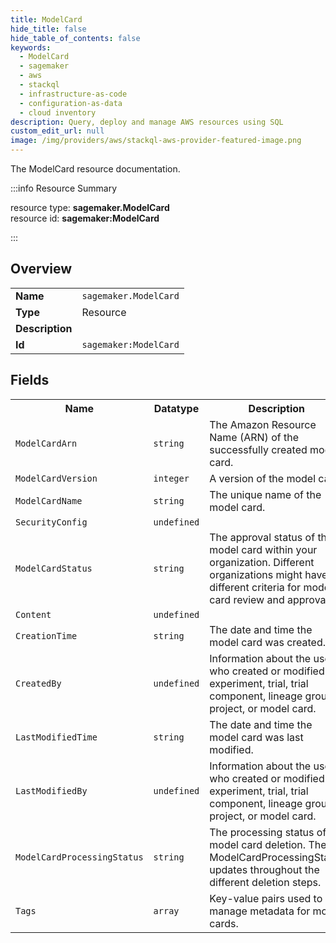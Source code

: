 ```yaml
---
title: ModelCard
hide_title: false
hide_table_of_contents: false
keywords:
  - ModelCard
  - sagemaker
  - aws
  - stackql
  - infrastructure-as-code
  - configuration-as-data
  - cloud inventory
description: Query, deploy and manage AWS resources using SQL
custom_edit_url: null
image: /img/providers/aws/stackql-aws-provider-featured-image.png
---
```

The ModelCard resource documentation.

:::info Resource Summary

<div class="row">
<div class="providerDocColumn">
<span>resource type:&nbsp;<b>sagemaker.ModelCard</b></span><br />
<span>resource id:&nbsp;<b>sagemaker:ModelCard</b></span><br />
</div>
</div>

:::

## Overview
<table><tbody>
<tr><td><b>Name</b></td><td><code>sagemaker.ModelCard</code></td></tr>
<tr><td><b>Type</b></td><td>Resource</td></tr>
<tr><td><b>Description</b></td><td></td></tr>
<tr><td><b>Id</b></td><td><code>sagemaker:ModelCard</code></td></tr>
</tbody></table>

## Fields
<table><tbody>
<tr><th>Name</th><th>Datatype</th><th>Description</th></tr>
<tr><td><code>ModelCardArn</code></td><td><code>string</code></td><td>The Amazon Resource Name (ARN) of the successfully created model card.</td></tr><tr><td><code>ModelCardVersion</code></td><td><code>integer</code></td><td>A version of the model card.</td></tr><tr><td><code>ModelCardName</code></td><td><code>string</code></td><td>The unique name of the model card.</td></tr><tr><td><code>SecurityConfig</code></td><td><code>undefined</code></td><td></td></tr><tr><td><code>ModelCardStatus</code></td><td><code>string</code></td><td>The approval status of the model card within your organization. Different organizations might have different criteria for model card review and approval.</td></tr><tr><td><code>Content</code></td><td><code>undefined</code></td><td></td></tr><tr><td><code>CreationTime</code></td><td><code>string</code></td><td>The date and time the model card was created.</td></tr><tr><td><code>CreatedBy</code></td><td><code>undefined</code></td><td>Information about the user who created or modified an experiment, trial, trial component, lineage group, project, or model card.</td></tr><tr><td><code>LastModifiedTime</code></td><td><code>string</code></td><td>The date and time the model card was last modified.</td></tr><tr><td><code>LastModifiedBy</code></td><td><code>undefined</code></td><td>Information about the user who created or modified an experiment, trial, trial component, lineage group, project, or model card.</td></tr><tr><td><code>ModelCardProcessingStatus</code></td><td><code>string</code></td><td>The processing status of model card deletion. The ModelCardProcessingStatus updates throughout the different deletion steps.</td></tr><tr><td><code>Tags</code></td><td><code>array</code></td><td>Key-value pairs used to manage metadata for model cards.</td></tr>
</tbody></table>